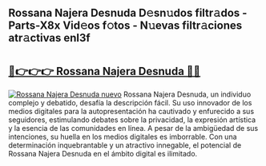## Rossana Najera Desnuda D𝚎sn𝚞dos filtr𝚊dos - Parts-X8x Vid𝚎os f𝚘tos - N𝚞evas filtr𝚊ciones atr𝚊ctivas enl3f

# <h2><a href="http://mb9wrjw.tromn.icu/?c=Rossana+Najera+Desnuda">🔗👉👉👉 Rossana Najera Desnuda 🔗🔗</a></h2>

[![Rossana Najera Desnuda nuevo](https://i.imgur.com/pEAQMta.gif)](http://mb9wrjw.tromn.icu/?c=Rossana+Najera+Desnuda)
Rossana Najera Desnuda, un individuo complejo y debatido, desafía la descripción fácil. Su uso innovador de los medios digitales para la autopresentación ha cautivado y enfurecido a sus seguidores, estimulando debates sobre la privacidad, la expresión artística y la esencia de las comunidades en línea. A pesar de la ambigüedad de sus intenciones, su huella en los medios digitales es imborrable. Con una determinación inquebrantable y un atractivo innegable, el potencial de Rossana Najera Desnuda en el ámbito digital es ilimitado.
